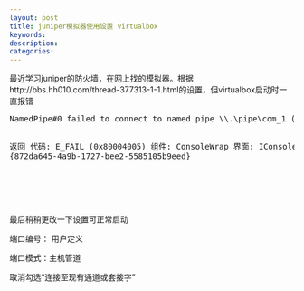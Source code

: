 ```yaml
---
layout: post
title: juniper模拟器使用设置 virtualbox
keywords:
description:
categories:
---
```

<p>最近学习juniper的防火墙，在网上找的模拟器。根据http://bbs.hh010.com/thread-377313-1-1.html的设置，但virtualbox启动时一直报错</p>
<div class="cnblogs_Highlighter">
<pre class="brush:csharp;gutter:true;">NamedPipe#0 failed to connect to named pipe \\.\pipe\com_1 (VERR_FILE_NOT_FOUND).


返回 代码:
E_FAIL (0x80004005)
组件:
ConsoleWrap
界面:
IConsole {872da645-4a9b-1727-bee2-5585105b9eed}
</pre>
</div>
<p><img src="/images/blog/725676-20151007220317581-2016157882.png" alt="" />　</p>
<p>&nbsp;</p>
<p>最后稍稍更改一下设置可正常启动</p>
<p>端口编号： 用户定义</p>
<p>端口模式：主机管道</p>
<p>取消勾选&ldquo;连接至现有通道或套接字&rdquo;</p>
<p>&nbsp;</p>
<p><img src="/images/blog/725676-20151007220554190-963806800.png" alt="" /></p>
<p>&nbsp;</p>
    
